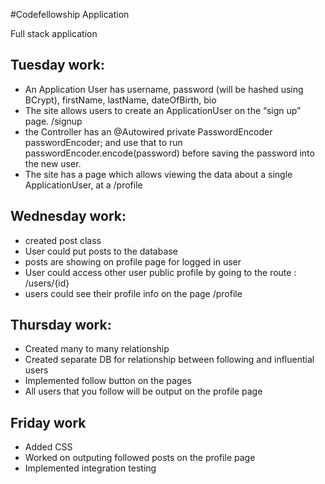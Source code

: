 #Codefellowship Application

Full stack application
## Tuesday work:
- An Application User has  username, password (will be hashed using BCrypt), firstName, lastName, dateOfBirth, bio
- The site allows users to create an ApplicationUser on the “sign up” page. /signup
- the Controller has an @Autowired private PasswordEncoder passwordEncoder; and use that to run passwordEncoder.encode(password) before saving the password into the new user.
- The site has a page which allows viewing the data about a single ApplicationUser, at a /profile

## Wednesday work:

- created post class
- User could put posts to the database
- posts are showing on profile page for logged in user
- User could access other user public profile by going to the route : /users/{id}
- users could see their profile info on the page /profile

## Thursday work:

- Created many to many relationship
- Created separate DB for relationship between following and influential users
- Implemented follow button on the pages
- All users that you follow will be output on the profile page

## Friday work

- Added CSS 
- Worked on outputing followed posts on the profile page
- Implemented integration testing

